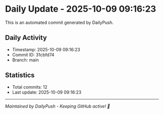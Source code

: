 # Daily Update - 2025-10-09 09:16:23

This is an automated commit generated by DailyPush.

## Daily Activity
- Timestamp: 2025-10-09 09:16:23
- Commit ID: 31cbfd74
- Branch: main

## Statistics
- Total commits: 12
- Last update: 2025-10-09 09:16:23

---
*Maintained by DailyPush - Keeping GitHub active! 🚀*
